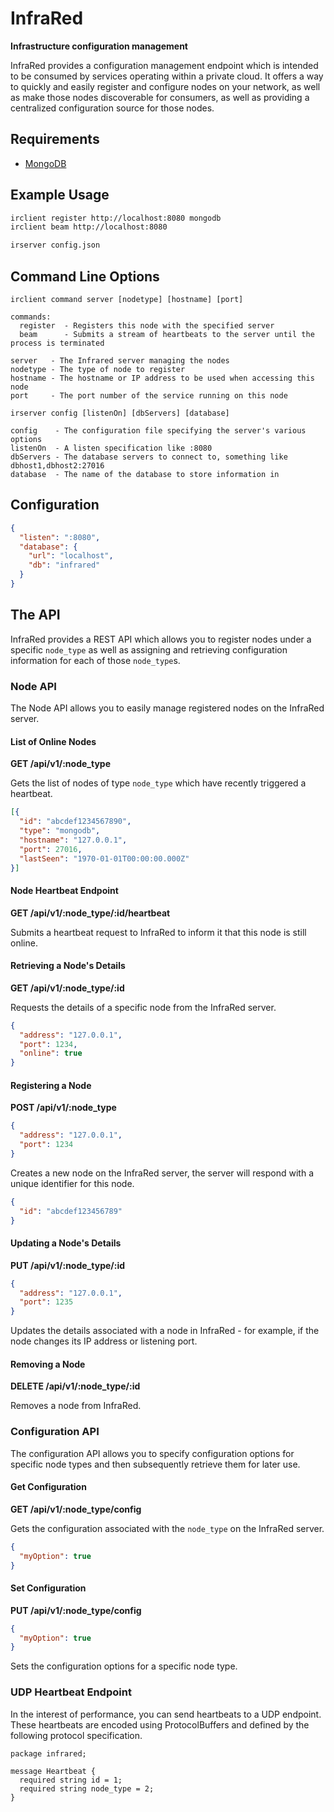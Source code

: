 # InfraRed
**Infrastructure configuration management**

InfraRed provides a configuration management endpoint which is intended to be consumed by services operating within a private cloud.
It offers a way to quickly and easily register and configure nodes on your network, as well as make those nodes discoverable for consumers, as well as providing a centralized configuration source for those nodes.

## Requirements
 - [MongoDB](https://www.mongodb.org/)

## Example Usage
```sh
irclient register http://localhost:8080 mongodb
irclient beam http://localhost:8080
```

```sh
irserver config.json
```

## Command Line Options
```
irclient command server [nodetype] [hostname] [port]

commands:
  register  - Registers this node with the specified server
  beam      - Submits a stream of heartbeats to the server until the process is terminated
  
server   - The Infrared server managing the nodes
nodetype - The type of node to register
hostname - The hostname or IP address to be used when accessing this node
port     - The port number of the service running on this node
```

```
irserver config [listenOn] [dbServers] [database]

config    - The configuration file specifying the server's various options
listenOn  - A listen specification like :8080
dbServers - The database servers to connect to, something like dbhost1,dbhost2:27016
database  - The name of the database to store information in
```

## Configuration

```json
{
  "listen": ":8080",
  "database": {
    "url": "localhost",
    "db": "infrared"
  }
}
```

## The API
InfraRed provides a REST API which allows you to register nodes under a specific `node_type` as well as assigning and retrieving configuration
information for each of those `node_type`s.

### Node API
The Node API allows you to easily manage registered nodes on the InfraRed server.

#### List of Online Nodes
**GET /api/v1/:node_type**

Gets the list of nodes of type `node_type` which have recently triggered a heartbeat.

```json
[{
  "id": "abcdef1234567890",
  "type": "mongodb",
  "hostname": "127.0.0.1",
  "port": 27016,
  "lastSeen": "1970-01-01T00:00:00.000Z"
}]
```

#### Node Heartbeat Endpoint
**GET /api/v1/:node_type/:id/heartbeat**

Submits a heartbeat request to InfraRed to inform it that this node is still online.

#### Retrieving a Node's Details
**GET /api/v1/:node_type/:id**

Requests the details of a specific node from the InfraRed server.

```json
{
  "address": "127.0.0.1",
  "port": 1234,
  "online": true	
}
```

#### Registering a Node
**POST /api/v1/:node_type**
```json
{
  "address": "127.0.0.1",
  "port": 1234	
}
```

Creates a new node on the InfraRed server, the server will respond with a unique identifier for this node.

```json
{
  "id": "abcdef123456789"	
}
```

#### Updating a Node's Details
**PUT /api/v1/:node_type/:id**
```json
{
  "address": "127.0.0.1",
  "port": 1235	
}
```

Updates the details associated with a node in InfraRed - for example, if the node changes its IP address or listening port.

#### Removing a Node
**DELETE /api/v1/:node_type/:id**

Removes a node from InfraRed.

### Configuration API
The configuration API allows you to specify configuration options for specific node types and then subsequently
retrieve them for later use.

#### Get Configuration
**GET /api/v1/:node_type/config**

Gets the configuration associated with the `node_type` on the InfraRed server.

```json
{
  "myOption": true	
}
```

#### Set Configuration
**PUT /api/v1/:node_type/config**
```json
{
  "myOption": true 
}
```

Sets the configuration options for a specific node type.

### UDP Heartbeat Endpoint
In the interest of performance, you can send heartbeats to a UDP endpoint. These heartbeats are encoded using ProtocolBuffers and defined by the
following protocol specification.

```
package infrared;

message Heartbeat {
  required string id = 1;
  required string node_type = 2;
}
```